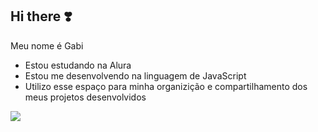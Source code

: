 ## Hi there ❣️

Meu nome é Gabi

- Estou estudando na Alura
- Estou me desenvolvendo na linguagem de JavaScript
- Utilizo esse espaço para minha organizição e compartilhamento dos meus projetos desenvolvidos

![](https://tenor.com/pt-BR/view/byuntear-cat-gato-happy-cat-jumping-gif-3075917865959375929)
